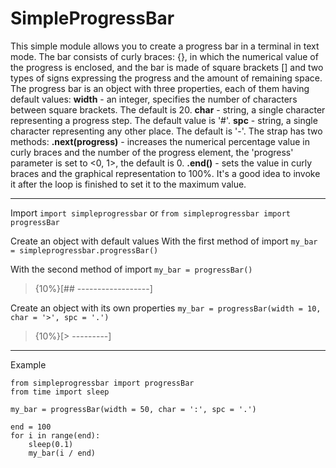 # SimpleProgressBar
This simple module allows you to create a progress bar in a terminal in text mode. The bar consists of curly braces: {}, in which the numerical value of the progress is enclosed, and the bar is made of square brackets [] and two types of signs expressing the progress and the amount of remaining space. The progress bar is an object with three properties, each of them having default values:
**width** - an integer, specifies the number of characters between square brackets. The default is 20.
**char** - string, a single character representing a progress step. The default value is '#'.
**spc** - string, a single character representing any other place. The default is '-'.
The strap has two methods:
**.next(progress)** - increases the numerical percentage value in curly braces and the number of the progress element, the 'progress' parameter is set to <0, 1>, the default is 0.
**.end()** - sets the value in curly braces and the graphical representation to 100%. It's a good idea to invoke it after the loop is finished to set it to the maximum value.

---

Import
`import simpleprogressbar`
or
`from simpleprogressbar import progressBar`

Create an object with default values
With the first method of import
`my_bar = simpleprogressbar.progressBar()`

With the second method of import
`my_bar = progressBar()`

> {10%}[## ------------------]

Create an object with its own properties
`my_bar = progressBar(width = 10, char = '>', spc = '.')`

> {10%}[> ---------]

---

Example

    from simpleprogressbar import progressBar
    from time import sleep

    my_bar = progressBar(width = 50, char = ':', spc = '.')

    end = 100
    for i in range(end):
        sleep(0.1)
        my_bar(i / end)